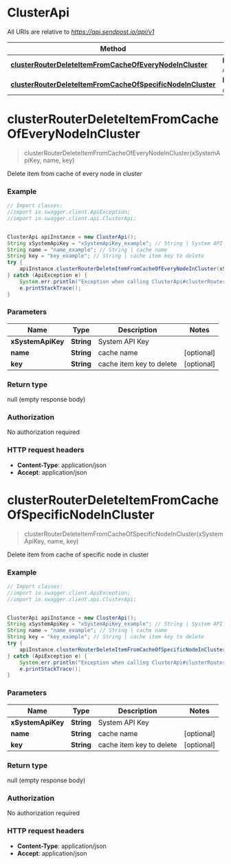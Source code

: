 # ClusterApi

All URIs are relative to *https://api.sendpost.io/api/v1*

Method | HTTP request | Description
------------- | ------------- | -------------
[**clusterRouterDeleteItemFromCacheOfEveryNodeInCluster**](ClusterApi.md#clusterRouterDeleteItemFromCacheOfEveryNodeInCluster) | **DELETE** /cluster/cache | 
[**clusterRouterDeleteItemFromCacheOfSpecificNodeInCluster**](ClusterApi.md#clusterRouterDeleteItemFromCacheOfSpecificNodeInCluster) | **DELETE** /cluster/cache/node | 


<a name="clusterRouterDeleteItemFromCacheOfEveryNodeInCluster"></a>
# **clusterRouterDeleteItemFromCacheOfEveryNodeInCluster**
> clusterRouterDeleteItemFromCacheOfEveryNodeInCluster(xSystemApiKey, name, key)



Delete item from cache of every node in cluster

### Example
```java
// Import classes:
//import io.swagger.client.ApiException;
//import io.swagger.client.api.ClusterApi;


ClusterApi apiInstance = new ClusterApi();
String xSystemApiKey = "xSystemApiKey_example"; // String | System API Key
String name = "name_example"; // String | cache name
String key = "key_example"; // String | cache item key to delete
try {
    apiInstance.clusterRouterDeleteItemFromCacheOfEveryNodeInCluster(xSystemApiKey, name, key);
} catch (ApiException e) {
    System.err.println("Exception when calling ClusterApi#clusterRouterDeleteItemFromCacheOfEveryNodeInCluster");
    e.printStackTrace();
}
```

### Parameters

Name | Type | Description  | Notes
------------- | ------------- | ------------- | -------------
 **xSystemApiKey** | **String**| System API Key |
 **name** | **String**| cache name | [optional]
 **key** | **String**| cache item key to delete | [optional]

### Return type

null (empty response body)

### Authorization

No authorization required

### HTTP request headers

 - **Content-Type**: application/json
 - **Accept**: application/json

<a name="clusterRouterDeleteItemFromCacheOfSpecificNodeInCluster"></a>
# **clusterRouterDeleteItemFromCacheOfSpecificNodeInCluster**
> clusterRouterDeleteItemFromCacheOfSpecificNodeInCluster(xSystemApiKey, name, key)



Delete item from cache of specific node in cluster

### Example
```java
// Import classes:
//import io.swagger.client.ApiException;
//import io.swagger.client.api.ClusterApi;


ClusterApi apiInstance = new ClusterApi();
String xSystemApiKey = "xSystemApiKey_example"; // String | System API Key
String name = "name_example"; // String | cache name
String key = "key_example"; // String | cache item key to delete
try {
    apiInstance.clusterRouterDeleteItemFromCacheOfSpecificNodeInCluster(xSystemApiKey, name, key);
} catch (ApiException e) {
    System.err.println("Exception when calling ClusterApi#clusterRouterDeleteItemFromCacheOfSpecificNodeInCluster");
    e.printStackTrace();
}
```

### Parameters

Name | Type | Description  | Notes
------------- | ------------- | ------------- | -------------
 **xSystemApiKey** | **String**| System API Key |
 **name** | **String**| cache name | [optional]
 **key** | **String**| cache item key to delete | [optional]

### Return type

null (empty response body)

### Authorization

No authorization required

### HTTP request headers

 - **Content-Type**: application/json
 - **Accept**: application/json

